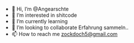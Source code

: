 - 👋 Hi, I’m @Angearschte
- 👀 I’m interested in shitcode 
- 🌱 I’m currently learning 
- 💞️ I’m looking to collaborate Erfahrung sammeln..
- 📫 How to reach me zockdoch5@gmail.com

<!---
Angearschte/Angearschte is a ✨ special ✨ repository because its `README.md` (this file) appears on your GitHub profile.
You can click the Preview link to take a look at your changes.
--->
